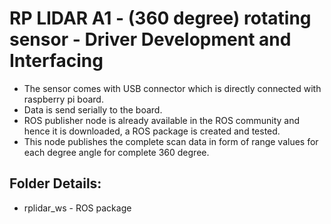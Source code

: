 # RP LIDAR A1 - (360 degree) rotating sensor - Driver Development and Interfacing
* The sensor comes with USB connector which is directly connected with raspberry pi board.
* Data is send serially to the board.
* ROS publisher node is already available in the ROS community and hence it is downloaded, a ROS package is created and tested.
* This node publishes the complete scan data in form of range values for each degree angle for complete 360 degree.

## Folder Details:
* rplidar_ws - ROS package 
